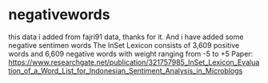 # negativewords
this data i added from fajri91 data, thanks for it. And i have added some negative sentimen words The InSet Lexicon consists of 3,609 positive words and 6,609 negative words with weight ranging from -5 to +5
Paper: https://www.researchgate.net/publication/321757985_InSet_Lexicon_Evaluation_of_a_Word_List_for_Indonesian_Sentiment_Analysis_in_Microblogs
